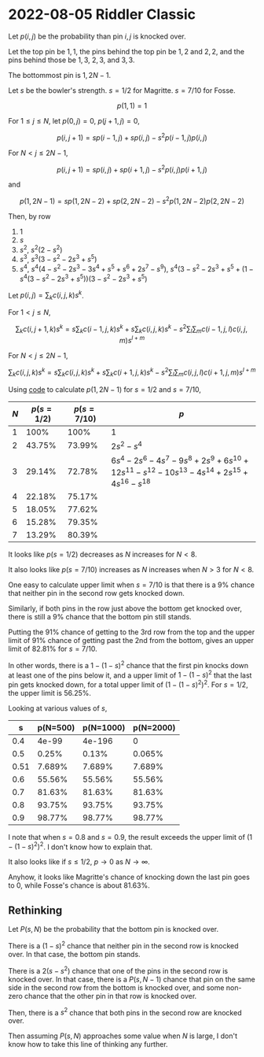 2022-08-05 Riddler Classic
==========================
Let $p(i,j)$ be the probability than pin $i,j$ is knocked over.

Let the top pin be $1,1$, the pins behind the top pin be $1,2$ and
$2,2$, and the pins behind those be $1,3$, $2,3$, and $3,3$.

The bottommost pin is $1,2N-1$.

Let $s$ be the bowler's strength.  $s=1/2$ for Magritte.  $s=7/10$ for Fosse.

$$ p(1,1) = 1 $$

For $1 \le j \le N$, let $p(0,j) = 0$, $p(j+1,j) = 0$,

$$ p(i,j+1) = sp(i-1,j) + sp(i,j) - s^2p(i-1,j)p(i,j) $$

For $N < j \le 2N-1$,

$$ p(i,j+1) = sp(i,j) + sp(i+1,j) - s^2p(i,j)p(i+1,j) $$

and

$$ p(1,2N-1) = sp(1,2N-2) + sp(2,2N-2) - s^2p(1,2N-2)p(2,2N-2) $$

Then, by row
1. 1
2. $s$
3. $s^2$, $s^2 (2-s^2)$
4. $s^3$, $s^3 (3 - s^2 - 2s^3 + s^5)$
5. $s^4$, $s^4 (4 - s^2 - 2s^3 - 3s^4 + s^5 + s^6 + 2s^7 - s^9)$,
   $s^4 (3 - s^2 - 2s^3 + s^5 + (1-s^4(3 - s^2 - 2s^3 + s^5))(3 - s^2 - 2s^3 + s^5)$

Let $p(i,j) = \sum_k c(i,j,k)s^k$.

For $1 < j \le N$,

$$ \sum_k c(i,j+1,k)s^k = s\sum_k c(i-1,j,k)s^k + s\sum_k c(i,j,k)s^k - s^2\sum_l \sum_m c(i-1,j,l)c(i,j,m)s^{l+m} $$

For $N < j \le 2N-1$,

$$ \sum_k c(i,j,k)s^k = s\sum_k c(i,j,k)s^k + s\sum_k c(i+1,j,k)s^k - s^2\sum_l \sum_m c(i,j,l)c(i+1,j,m)s^{l+m} $$

Using [code](20220805c.hs) to calculate $p(1,2N-1)$ for $s=1/2$ and $s=7/10$,

|$N$|$p(s=1/2)$|$p(s=7/10)$|$p$|
|---|----------|-----------|---|
|1  |100%      |100%       |$1$|
|2  |43.75%    |73.99%     |$2s^2-s^4$|
|3  |29.14%    |72.78%     |$6s^4-2s^6-4s^7-9s^8+2s^9+6s^{10}+12s^{11}-s^{12}-10s^{13}-4s^{14}+2s^{15}+4s^{16}-s^{18}$|
|4  |22.18%    |75.17%     | |
|5  |18.05%    |77.62%     | |
|6  |15.28%    |79.35%     | |
|7  |13.29%    |80.39%     | |

It looks like $p(s=1/2)$ decreases as $N$ increases for $N < 8$.

It also looks like $p(s=7/10)$ increases as $N$ increases when $N > 3$ for
$N < 8$.

One easy to calculate upper limit when $s=7/10$ is that there is a 9% chance
that neither pin in the second row gets knocked down.

Similarly, if both pins in the row just above the bottom get knocked over,
there is still a 9% chance that the bottom pin still stands.

Putting the 91% chance of getting to the 3rd row from the top and the upper
limit of 91% chance of getting past the 2nd from the bottom, gives an upper
limit of 82.81% for $s=7/10$.

In other words, there is a $1-(1-s)^2$ chance that the first pin knocks down
at least one of the pins below it, and a upper limit of $1-(1-s)^2$ that
the last pin gets knocked down, for a total upper limit of $(1-(1-s)^2)^2$.
For $s=1/2$, the upper limit is 56.25%.

Looking at various values of $s$,

|s   |p(N=500)|p(N=1000)|p(N=2000)|
|----|--------|---------|---------|
|0.4 |4e-99   |4e-196   |0        |
|0.5 |0.25%   |0.13%    |0.065%   |
|0.51|7.689%  |7.689%   |7.689%   |
|0.6 |55.56%  |55.56%   |55.56%   |
|0.7 |81.63%  |81.63%   |81.63%   |
|0.8 |93.75%  |93.75%   |93.75%   |
|0.9 |98.77%  |98.77%   |98.77%   |

I note that when $s=0.8$ and $s=0.9$, the result exceeds the upper limit
of $(1-(1-s)^2)^2$.  I don't know how to explain that.

It also looks like if $s \le 1/2$, $p\rightarrow0$ as $N\rightarrow\infty$.

Anyhow, it looks like Magritte's chance of knocking down the last pin
goes to 0, while Fosse's chance is about 81.63%.

Rethinking
----------
Let $P(s,N)$ be the probability that the bottom pin is knocked over.

There is a $(1-s)^2$ chance that neither pin in the second row is knocked over.
In that case, the bottom pin stands.

There is a $2(s-s^2)$ chance that one of the pins in the second row is knocked
over.  In that case, there is a $P(s,N-1)$ chance that pin on the same side
in the second row from the bottom is knocked over, and some non-zero chance
that the other pin in that row is knocked over.

Then, there is a $s^2$ chance that both pins in the second row are knocked
over.

Then assuming $P(s,N)$ approaches some value when $N$ is large, I don't know
how to take this line of thinking any further.
